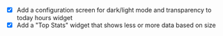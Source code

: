 - [x] Add a configuration screen for dark/light mode and transparency to today hours widget
- [x] Add a "Top Stats" widget that shows less or more data based on size